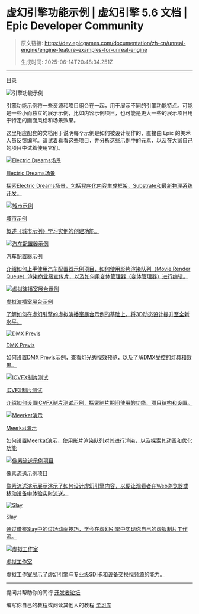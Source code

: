 # 虚幻引擎功能示例 | 虚幻引擎 5.6 文档 | Epic Developer Community

> 原文链接: https://dev.epicgames.com/documentation/zh-cn/unreal-engine/engine-feature-examples-for-unreal-engine
> 
> 生成时间: 2025-06-14T20:48:34.251Z

---

目录

![引擎功能示例](https://dev.epicgames.com/community/api/documentation/image/94430b5b-8c80-4065-8271-9190ce19f899?resizing_type=fill&width=1920&height=335)

引擎功能示例将一些资源和项目组合在一起，用于展示不同的引擎功能特点。可能是一些小而独立的展示示例，比如内容示例项目，也可能是更大一些的展示项目用于特定的画面风格和场景效果。

这里相应配套的文档用于说明每个示例是如何被设计制作的，直接由 Epic 的美术人员反馈编写。请试着看看这些项目，并分析这些示例中的元素，以及在大家自己的项目中试着使用它们。

[](/documentation/zh-cn/unreal-engine/electric-dreams-environment-in-unreal-engine)

[![Electric Dreams场景](https://d1iv7db44yhgxn.cloudfront.net/documentation/images/dec01cdd-703b-4af4-97f1-83f683330faf/topic.png)](/documentation/zh-cn/unreal-engine/electric-dreams-environment-in-unreal-engine)

[Electric Dreams场景](/documentation/zh-cn/unreal-engine/electric-dreams-environment-in-unreal-engine)

[探索Electric Dreams场景，包括程序化内容生成框架、Substrate和最新物理系统开发。](/documentation/zh-cn/unreal-engine/electric-dreams-environment-in-unreal-engine)

[](/documentation/zh-cn/unreal-engine/city-sample-project-unreal-engine-demonstration)

[![城市示例](https://d1iv7db44yhgxn.cloudfront.net/documentation/images/b63bc288-806d-4515-9939-22edd317025e/city-05-topic.png)](/documentation/zh-cn/unreal-engine/city-sample-project-unreal-engine-demonstration)

[城市示例](/documentation/zh-cn/unreal-engine/city-sample-project-unreal-engine-demonstration)

[概述《城市示例》学习实例的创建功能。](/documentation/zh-cn/unreal-engine/city-sample-project-unreal-engine-demonstration)

[](/documentation/zh-cn/unreal-engine/automotive-configurator-sample-in-unreal-engine)

[![汽车配置器示例](https://d1iv7db44yhgxn.cloudfront.net/documentation/images/63c673c3-2d54-4e1b-9e69-7f796b9680b5/topic-image.png)](/documentation/zh-cn/unreal-engine/automotive-configurator-sample-in-unreal-engine)

[汽车配置器示例](/documentation/zh-cn/unreal-engine/automotive-configurator-sample-in-unreal-engine)

[介绍如何上手使用汽车配置器示例项目，如何使用影片渲染队列（Movie Render Queue）渲染商业级宣传片，以及如何用变体管理器（变体管理器）进行编辑。](/documentation/zh-cn/unreal-engine/automotive-configurator-sample-in-unreal-engine)

[](/documentation/zh-cn/unreal-engine/broadcast-esports-hype-chamber-sample-with-motion-graphics-in-unreal-engine)

[![虚拟演播室展台示例](https://d1iv7db44yhgxn.cloudfront.net/documentation/images/2891fa4f-ae57-40a0-8157-26b50e6d53cc/broadcast-hype-chamber-sample-topic-image.jpg)](/documentation/zh-cn/unreal-engine/broadcast-esports-hype-chamber-sample-with-motion-graphics-in-unreal-engine)

[虚拟演播室展台示例](/documentation/zh-cn/unreal-engine/broadcast-esports-hype-chamber-sample-with-motion-graphics-in-unreal-engine)

[了解如何在虚幻引擎的虚拟演播室展台示例的基础上，将3D动态设计提升至全新水平。](/documentation/zh-cn/unreal-engine/broadcast-esports-hype-chamber-sample-with-motion-graphics-in-unreal-engine)

[](/documentation/zh-cn/unreal-engine/dmx-previs-sample-project-for-unreal-engine)

[![DMX Previs](https://d1iv7db44yhgxn.cloudfront.net/documentation/images/4616f464-aa6a-4b99-975b-c3c9e66842d1/image_0.png)](/documentation/zh-cn/unreal-engine/dmx-previs-sample-project-for-unreal-engine)

[DMX Previs](/documentation/zh-cn/unreal-engine/dmx-previs-sample-project-for-unreal-engine)

[如何设置DMX Previs示例，查看灯光秀视效预览，以及了解DMX受控的灯具和效果。](/documentation/zh-cn/unreal-engine/dmx-previs-sample-project-for-unreal-engine)

[](/documentation/zh-cn/unreal-engine/in-camera-vfx-production-test-sample-project-for-unreal-engine)

[![ICVFX制片测试](https://d1iv7db44yhgxn.cloudfront.net/documentation/images/693904d1-d3bf-445e-98cc-3d2d67eed6ef/icvfx-production-test-topic.png)](/documentation/zh-cn/unreal-engine/in-camera-vfx-production-test-sample-project-for-unreal-engine)

[ICVFX制片测试](/documentation/zh-cn/unreal-engine/in-camera-vfx-production-test-sample-project-for-unreal-engine)

[介绍如何设置ICVFX制片测试示例，探究制片期间使用的功能、项目结构和设置。](/documentation/zh-cn/unreal-engine/in-camera-vfx-production-test-sample-project-for-unreal-engine)

[](/documentation/zh-cn/unreal-engine/meerkat-sample-project-for-unreal-engine)

[![Meerkat演示](https://d1iv7db44yhgxn.cloudfront.net/documentation/images/1a845297-30aa-4ce3-affe-eac2dcdd2ab7/meerkat-hero.png)](/documentation/zh-cn/unreal-engine/meerkat-sample-project-for-unreal-engine)

[Meerkat演示](/documentation/zh-cn/unreal-engine/meerkat-sample-project-for-unreal-engine)

[如何设置Meerkat演示，使用影片渲染队列对其进行渲染，以及探索其动画和优化功能](/documentation/zh-cn/unreal-engine/meerkat-sample-project-for-unreal-engine)

[](/documentation/zh-cn/unreal-engine/pixel-streaming-sample-project-for-unreal-engine)

[![像素流送示例项目](https://d1iv7db44yhgxn.cloudfront.net/documentation/images/f2f44724-e47a-4e6e-bb96-c264b4202217/topic-banner.jpg)](/documentation/zh-cn/unreal-engine/pixel-streaming-sample-project-for-unreal-engine)

[像素流送示例项目](/documentation/zh-cn/unreal-engine/pixel-streaming-sample-project-for-unreal-engine)

[像素流送演示展示演示了如何设计虚幻引擎内容，以便让观看者在Web浏览器或移动设备中体验实时流送。](/documentation/zh-cn/unreal-engine/pixel-streaming-sample-project-for-unreal-engine)

[](/documentation/zh-cn/unreal-engine/slay-sample-project-for-unreal-engine)

[![Slay](https://d1iv7db44yhgxn.cloudfront.net/documentation/images/526a30fa-126b-47d4-9814-ef43ae056bb2/topicimage.png)](/documentation/zh-cn/unreal-engine/slay-sample-project-for-unreal-engine)

[Slay](/documentation/zh-cn/unreal-engine/slay-sample-project-for-unreal-engine)

[通过借鉴Slay中的过场动画技巧，学会在虚幻引擎中实现你自己的虚拟制片工作流。](/documentation/zh-cn/unreal-engine/slay-sample-project-for-unreal-engine)

[](/documentation/zh-cn/unreal-engine/virtual-studio-sample-project-in-unreal-engine)

[![虚拟工作室](https://d1iv7db44yhgxn.cloudfront.net/documentation/images/6df49142-b0dd-41a0-8fdf-773d2d658b43/virtual-studio-topic.png)](/documentation/zh-cn/unreal-engine/virtual-studio-sample-project-in-unreal-engine)

[虚拟工作室](/documentation/zh-cn/unreal-engine/virtual-studio-sample-project-in-unreal-engine)

[虚拟工作室展示了虚幻引擎与专业级SDI卡和设备交换视频源的能力。](/documentation/zh-cn/unreal-engine/virtual-studio-sample-project-in-unreal-engine)

* * *

提问并帮助你的同行 [开发者论坛](https://forums.unrealengine.com/categories?tag=unreal-engine)

编写你自己的教程或阅读其他人的教程 [学习库](https://dev.epicgames.com/community/unreal-engine/learning)